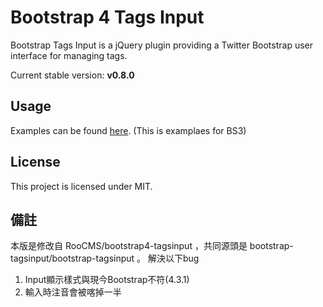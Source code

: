 # Bootstrap 4 Tags Input 
Bootstrap Tags Input is a jQuery plugin providing a Twitter Bootstrap user interface for managing tags.

Current stable version: **v0.8.0**

## Usage
Examples can be found [here](http://bootstrap-tagsinput.github.io/bootstrap-tagsinput/examples/).
(This is examplaes for BS3)


## License

This project is licensed under MIT.

## 備註
本版是修改自 RooCMS/bootstrap4-tagsinput ，共同源頭是 bootstrap-tagsinput/bootstrap-tagsinput 。
解決以下bug

1. Input顯示樣式與現今Bootstrap不符(4.3.1)
2. 輸入時注音會被喀掉一半

